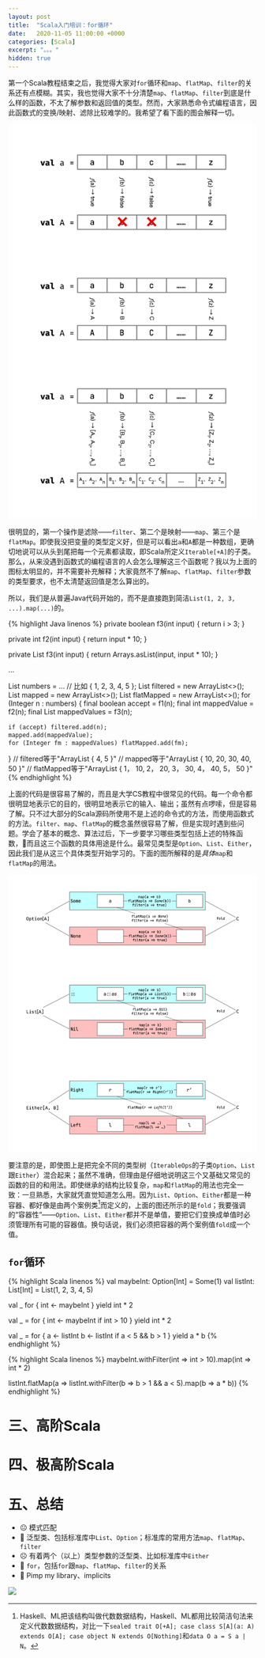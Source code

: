 ```yaml
---
layout: post
title:  "Scala入门培训：for循环"
date:   2020-11-05 11:00:00 +0000
categories: [Scala]
excerpt: "。。。"
hidden: true
---
```


第一个Scala教程结束之后，我觉得大家对`for`循环和`map`、`flatMap`、`filter`的关系还有点模糊。其实，我也觉得大家不十分清楚`map`、`flatMap`、`filter`到底是什么样的函数，不太了解参数和返回值的类型。然而，大家熟悉命令式编程语言，因此函数式的变换/映射、滤除比较难学的。我希望了看下面的图会解释一切。

![](/assets/2020-11-20-scalatraining2/fmfm.png)

很明显的，第一个操作是滤除——`filter`、第二个是映射——`map`、第三个是`flatMap`。即使我没把变量的类型定义好，但是可以看出`a`和`A`都是一种数组，更确切地说可以从头到尾把每一个元素都读取，即Scala所定义`Iterable[+A]`的子类。那么，从来没遇到函数式的编程语言的人会怎么理解这三个函数呢？我以为上面的图标太明显的，并不需要补充解释；大家竟然不了解`map`、`flatMap`、`filter`参数的类型要求，也不太清楚返回值是怎么算出的。

所以，我们是从普遍Java代码开始的，而不是直接跑到简洁`List(1, 2, 3, ...).map(...)`的。

{% highlight Java linenos %}
private boolean f3(int input) {
    return i > 3;
}

private int f2(int input) {
    return input * 10;
}

private List<Integer> f3(int input) {
    return Arrays.asList(input, input * 10);
}

...

List<Integer> numbers    = ... // 比如 { 1, 2, 3, 4, 5 };
List<Integer> filtered   = new ArrayList<>();
List<Integer> mapped     = new ArrayList<>();
List<Integer> flatMapped = new ArrayList<>();
for (Integer n : numbers) {
    final boolean accept             = f1(n);
    final int mappedValue            = f2(n);
    final List<Integer> mappedValues = f3(n);

    if (accept) filtered.add(n);
    mapped.add(mappedValue);
    for (Integer fm : mappedValues) flatMapped.add(fm);
}
// filtered等于"ArrayList { 4, 5 }"
// mapped等于"ArrayList { 10, 20, 30, 40, 50 }"
// flatMapped等于"ArrayList { 1， 10, 2， 20, 3， 30, 4， 40, 5， 50 }"
{% endhighlight %}

上面的代码是很容易了解的，而且是大学CS教程中很常见的代码。每一个命令都很明显地表示它的目的，很明显地表示它的输入、输出；虽然有点啰嗦，但是容易了解。只不过大部分的Scala源码所使用不是上述的命令式的方法，而使用函数式的方法。`filter`、`map`、`flatMap`的概念虽然很容易了解，但是实现时遇到些问题。学会了基本的概念、算法过后，下一步要学习哪些类型包括上述的特殊函数，而且这三个函数的具体用途是什么。最常见类型是`Option`、`List`、`Either`，因此我们是从这三个具体类型开始学习的。下面的图所解释的是*具体*`map`和`flatMap`的用法。

![](/assets/2020-11-20-scalatraining2/fmfmt.png)

要注意的是，即使图上是把完全不同的类型树（`IterableOps`的子类`Option`、`List`跟`Either`）混合起来；虽然不准确，但理由是仔细地说明这三个又基础又常见的函数的目的和用法。即使继承的结构比较复杂，`map`和`flatMap`的用法也完全一致：一旦熟悉，大家就凭直觉知道怎么用。因为`List`、`Option`、`Either`都是一种容器、都好像是由两个案例类[^1]而定义的，上面的图还所示的是`fold`；我要强调的“容器性“——`Option`、`List`、`Either`都并不是单值，要把它们变换成单值时必须管理所有可能的容器值。换句话说，我们必须把容器的两个案例值`fold`成一个值。

## `for`循环
{% highlight Scala linenos %}
val maybeInt: Option[Int] = Some(1)
val listInt: List[Int] = List(1, 2, 3, 4, 5)

val _ for {
  int <- maybeInt
} yield int * 2

val _ = for {
  int <- maybeInt
  if int > 10
} yield int * 2

val _ = for {
  a <- listInt
  b <- listInt
  if a < 5 && b > 1
} yield a * b
{% endhighlight %}

{% highlight Scala linenos %}
maybeInt.withFilter(int => int > 10).map(int => int * 2)

listInt.flatMap(a => listInt.withFilter(b => b > 1 && a < 5).map(b => a * b))
{% endhighlight %}

[^1]: Haskell、ML把该结构叫做代数数据结构，Haskell、ML都用比较简洁句法来定义代数数据结构，对比一下`sealed trait O[+A]; case class S[A](a: A) extends O[A]; case object N extends O[Nothing]`和`data O a = S a | N`。

<!--
且十分正常。对吧？呵呵，得看情况，更具体地说，在多线情况下上面的代码会出race condition。该race condition会被`numbers`数组同时变、读取引起的。那么，Java包括一个比较有意思的关键词，即`final`。大家都知道定义为`final`代表着变量的值是不可变的，那么不可变的变量怎么能调用类似于`add`的函数呢？其实，在Java，更正确地说JVM，把`final`定义为“指针”是不可变的，而指针所指的实例不是因为`final`而受到任何限制的。

{% highlight Java linenos %}
final List<Integer> numbers    = Arrays.asList(1, 2, 3, 4, 5);
final List<Integer> filtered   = new ArrayList<>();
final List<Integer> mapped     = new ArrayList<>();
final List<Integer> flatMapped = new ArrayList<>();

// 虽然定义为final，还能调用`add`方法
{% endhighlight %}

这里要对比一下C++所带来的`const`。C++的`const`确实是代表着常数、不可变的值。

{% highlight Java linenos %}
const std::vector<int> numbers = { 1, 2, 3, 4, 5 };
numbers.push_back(6);   // 编译时报错：*const* std::vector<int> 不包含着push_back函数
{% endhighlight %}

为什么要谈谈`final`、不可变的变量呢？因为可以把`final`直接翻译到Scala的`val`。我强烈推荐大家都尽量使用`val`；通过`val`可以写更容易了解的代码，一旦我们为某一个定义为`val`的变量赋值好，变量的值不会被改变的。把所有的变量都定义为`val`，一旦有一定的值，我们确定它的值不会再变。可惜，在JVM语言中，`final`本身不能保证不可变性。因为上面描述的`final`规则，我们还必须依赖不可变的数据结构。

通过某一个算法 𝑓 把每一个元素映射另外一个元素

通过某一个算法 𝑓 把每一个元素映射另外一个数组，然后把返回的数组里的每一个元素添加于结果
-->

# 三、高阶Scala

# 四、极高阶Scala

# 五、总结
- 😐 模式匹配
- 🙁 泛型类、包括标准库中`List`、`Option`；标准库的常用方法`map`、`flatMap`、`filter`
- ☹️ 有着两个（以上）类型参数的泛型类、比如标准库中`Either`
- 😬 `for`，包括`for`跟`map`、`flatMap`、`filter`的关系
- 🤬 Pimp my library、implicits

![](/assets/2020-11-03-intro/http4s-intro.png)

<!---
有时候有人问我“我很想学习一门函数式编程语言，比如Scala；我应该怎么样最好开始这个过程？”。不久以前我只有一个推荐：一边读一本书（比如Scala for the impatient或者XXX），一边在一个小项目实现刚刚学的内容。“太谢谢你了”，一般是最后一条消息，我以为他们开始自己的历程，没有任何再要问的问题。我一直以为Scala是好好学的语言，GitHub上面充满着处理各种各样的开源的项目，我以为文档太繁荣了，只要专心于学习，

为了好好学习Scala、Haskell等等函数式语言我们先要好好学习什么是函数，什么把它好好利用；一旦完全了解函数式编程语言的关键概念是什么，立刻跑到仔细地学习标准库的机构、数据类型、标准函数等等。


# 二、“Hello， world”、标准库…… 然后呢？


大家都知道最基本的程序和大型的程序的差别很大很大


我认为Scala，Haskell世界中的最大的问题就是怎么把上述的过程应用于建立有用的程序。
--->
